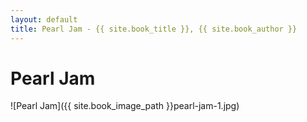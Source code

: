 ```yaml
---
layout: default
title: Pearl Jam - {{ site.book_title }}, {{ site.book_author }}
---
```


# Pearl Jam

![Pearl Jam]({{ site.book_image_path }}pearl-jam-1.jpg)
